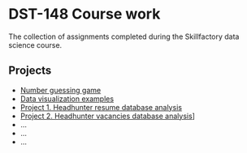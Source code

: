 # DST-148 Course work

The collection of assignments completed during the Skillfactory data science course.

## Projects 
* [Number guessing game](number_guessing/)
* [Data visualization examples](data_vizualization/data_vizualization.ipynb)
* [Project 1. Headhunter resume database analysis](project_1/)
* [Project 2. Headhunter vacancies database analysis](project_2)]
* ...
* ...
* ...